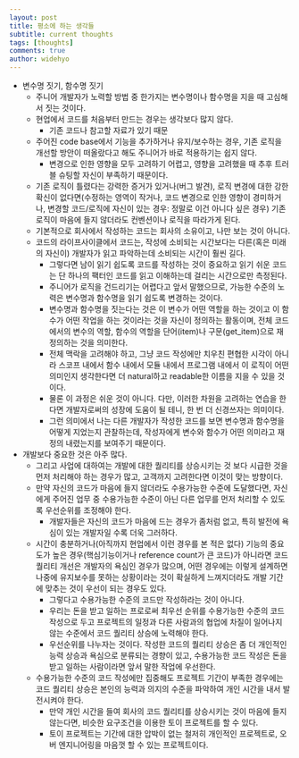 ```yaml
---
layout: post
title: 평소에 하는 생각들
subtitle: current thoughts
tags: [thoughts]
comments: true
author: widehyo
---
```


- 변수명 짓기, 함수명 짓기
  - 주니어 개발자가 노력할 방법 중 한가지는 변수명이나 함수명을 지을 때 고심해서 짓는 것이다.
  - 현업에서 코드를 처음부터 만드는 경우는 생각보다 많지 않다.
    - 기존 코드나 참고할 자료가 있기 때문
  - 주어진 code base에서 기능을 추가하거나 유지/보수하는 경우, 기존 로직을 개선할 방안이 떠올랐다고 해도 주니어가 바로 적용하기는 쉽지 않다.
    - 변경으로 인한 영향을 모두 고려하기 어렵고, 영향을 고려했을 때 추후 트러블 슈팅할 자신이 부족하기 때문이다.
  - 기존 로직이 틀렸다는 강력한 증거가 있거나(버그 발견), 로직 변경에 대한 강한 확신이 없다면(수정하는 영역이 작거나, 코드 변경으로 인한 영향이 경미하거나, 변경할 코드/로직에 자신이 있는 경우: 정말로 이건 아니다 싶은 경우) 기존 로직이 마음에 들지 않더라도 컨벤션이나 로직을 따라가게 된다.
  - 기본적으로 회사에서 작성하는 코드는 회사의 소유이고, 나만 보는 것이 아니다.
  - 코드의 라이프사이클에서 코드는, 작성에 소비되는 시간보다는 다른(혹은 미래의 자신이) 개발자가 읽고 파악하는데 소비되는 시간이 훨씬 길다.
    - 그렇다면 남이 읽기 쉽도록 코드를 작성하는 것이 중요하고 읽기 쉬운 코드는 단 하나의 팩터인 코드를 읽고 이해하는데 걸리는 시간으로만 측정된다.
    - 주니어가 로직을 건드리기는 어렵다고 앞서 말했으므로, 가능한 수준의 노력은 변수명과 함수명을 읽기 쉽도록 변경하는 것이다.
    - 변수명과 함수명을 짓는다는 것은 이 변수가 어떤 역할을 하는 것이고 이 함수가 어떤 작업을 하는 것이라는 것을 자신이 정의하는 활동이며, 전체 코드에서의 변수의 역할, 함수의 역할을 단어(item)나 구문(get_item)으로 재정의하는 것을 의미한다.
    - 전체 맥락을 고려해야 하고, 그냥 코드 작성에만 치우친 편협한 시각이 아니라 스코프 내에서 함수 내에서 모듈 내에서 프로그램 내에서 이 로직이 어떤 의미인지 생각한다면 더 natural하고 readable한 이름을 지을 수 있을 것이다.
    - 물론 이 과정은 쉬운 것이 아니다. 다만, 이러한 차원을 고려하는 연습을 한다면 개발자로써의 성장에 도움이 될 테니, 한 번 더 신경쓰자는 의미이다.
    - 그런 의미에서 나는 다른 개발자가 작성한 코드를 보면 변수명과 함수명을 어떻게 지었는지 관찰하는데, 작성자에게 변수와 함수가 어떤 의미라고 재정의 내렸는지를 보여주기 때문이다.
- 개발보다 중요한 것은 아주 많다.
  - 그리고 사업에 대하여는 개발에 대한 퀄리티를 상승시키는 것 보다 시급한 것을 먼저 처리해야 하는 경우가 많고, 고객까지 고려한다면 이것이 맞는 방향이다.
  - 만약 자신의 코드가 마음에 들지 않더라도 수용가능한 수준에 도달했다면, 자신에게 주어진 업무 중 수용가능한 수준이 아닌 다른 업무를 먼저 처리할 수 있도록 우선순위를 조정해야 한다.
    - 개발자들은 자신의 코드가 마음에 드는 경우가 좀처럼 없고, 특히 발전에 욕심이 있는 개발자일 수록 더욱 그러하다.
  - 시간이 충분하거나(아직까지 현업에서 이런 경우를 본 적은 없다) 기능의 중요도가 높은 경우(핵심기능이거나 reference count가 큰 코드)가 아니라면 코드 퀄리티 개선은 개발자의 욕심인 경우가 많으며, 어떤 경우에는 이렇게 설계하면 나중에 유지보수를 못하는 상황이라는 것이 확실하게 느껴지더라도 개발 기간에 맞추는 것이 우선이 되는 경우도 있다.
    - 그렇다고 수용가능한 수준의 코드만 작성하라는 것이 아니다.
    - 우리는 돈을 받고 일하는 프로로써 최우선 순위를 수용가능한 수준의 코드 작성으로 두고 프로젝트의 일정과 다른 사람과의 협업에 차질이 일어나지 않는 수준에서 코드 퀄리티 상승에 노력해야 한다.
    - 우선순위를 나누자는 것이다. 작성한 코드의 퀄리티 상승은 좀 더 개인적인 능력 상승과 욕심으로 분류되는 경향이 있고, 수용가능한 코드 작성은 돈을 받고 일하는 사람이라면 앞서 말한 작업에 우선한다.
  - 수용가능한 수준의 코드 작성에만 집중해도 프로젝트 기간이 부족한 경우에는 코드 퀄리티 상승은 본인의 능력과 의지의 수준을 파악하여 개인 시간을 내서 발전시켜야 한다.
    - 만약 개인 시간을 들여 회사의 코드 퀄리티를 상승시키는 것이 마음에 들지 않는다면, 비슷한 요구조건을 이용한 토이 프로젝트를 할 수 있다.
    - 토이 프로젝트는 기간에 대한 압박이 없는 철저히 개인적인 프로젝트로, 오버 엔지니어링을 마음껏 할 수 있는 프로젝트이다.

